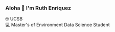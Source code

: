 ### Aloha :call_me_hand: I'm Ruth Enriquez

:nerd_face: UCSB <br/>
:computer: Master's of Environment Data Science Student




<!--
**ruthe808/ruthe808** is a ✨ _special_ ✨ repository because its `README.md` (this file) appears on your GitHub profile.

Here are some ideas to get you started:

- 🔭 I’m currently working on ...
- 🌱 I’m currently learning ...
- 👯 I’m looking to collaborate on ...
- 🤔 I’m looking for help with ...
- 💬 Ask me about ...
- 📫 How to reach me: ...
- 😄 Pronouns: ...
- ⚡ Fun fact: ...

background/interest
-->

